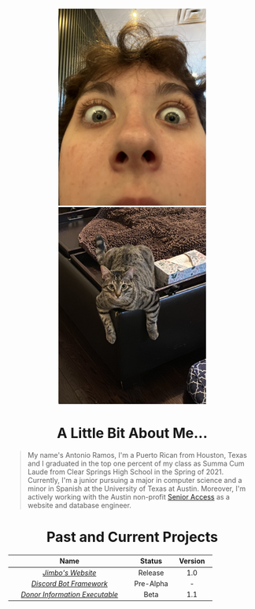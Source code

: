 <p align="center">
  <img alt="Picture of me (handsome I know right?)" width="300" height="auto" src="jpegs/first_image.jpeg">
  <img alt="Picture of Simba" width="300" height="auto" src="jpegs/second_image.jpeg" hspace="10">
</p>

<h1 align="center">
  A Little Bit About Me...
</h1>

>My name's Antonio Ramos, I'm a Puerto Rican from Houston, Texas and I graduated in the top one percent of my class as Summa Cum Laude from Clear Springs High School in the Spring of 2021. Currently, I'm a junior pursuing a major in computer science and a minor in Spanish at the University of Texas at Austin. Moreover, I'm actively working with the Austin non-profit [Senior Access](https://senioraccesstx.org/) as a website and database engineer.

<h1 align="center">
  Past and Current Projects
</h1>

<style>
table th:first-of-type {
    width: 60%;
}
table th:nth-of-type(2) {
    width: 20%;
}
table th:nth-of-type(3) {
    width: 20%;
}
</style>

Name | Status | Version
:--: | :----: | :-----:
[*Jimbo's Website*](https://github.com/jimbo23000/jimbo23000.github.io)                      | Release   | 1.0
[*Discord Bot Framework*](https://github.com/jimbo23000/Discord-Bot-Framework)               | Pre-Alpha | -
[*Donor Information Executable*](https://github.com/jimbo23000/Donor-Information-Executable) | Beta      | 1.1